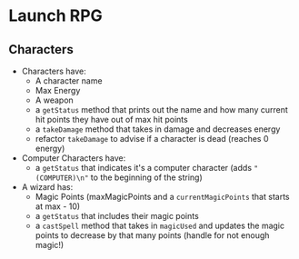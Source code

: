 # Launch RPG

## Characters

- Characters have:
  - A character name
  - Max Energy
  - A weapon
  - a `getStatus` method that prints out the name and how many current hit points they have out of max hit points
  - a `takeDamage` method that takes in damage and decreases energy
  - refactor `takeDamage` to advise if a character is dead (reaches 0 energy)
- Computer Characters have:
  - a `getStatus` that indicates it's a computer character (adds `"(COMPUTER)\n"` to the beginning of the string)
- A wizard has:
  - Magic Points (maxMagicPoints and a `currentMagicPoints` that starts at max - 10)
  - a `getStatus` that includes their magic points
  - a `castSpell` method that takes in `magicUsed` and updates the magic points to decrease by that many points (handle for not enough magic!)
